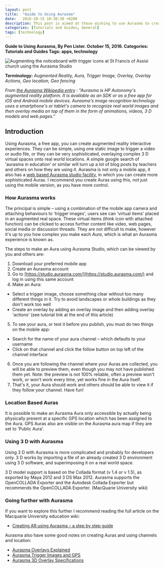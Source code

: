 ```yaml
---
layout: post
title:  "Guide to Using Aurasma"
date:   2016-10-15 10:30:30 +0200
description: This post is aimed at those wishing to use Aurasma to create an augmented reality interactive experience. It also includes information on how to make a geofenced experience, and other useful info and links on using Aurasma. (NB Aurasma was later called HP Reveal.)
categories: [Tutorials and Guides, General]
tags: [technology]
---
```


**Guide to Using Aurasma, By Pen Lister. October 15, 2016. Categories: Tutorials and Guides Tags: apps, technology**


![Augmenting the noticeboard with trigger icons at St Francis of Assisi church using the Aurasma Studio]({{site.baseurl}}/assets/images/guide-to-using-aurasma-screenshot-2016-10-15-at-15.51.57.png)


**Terminology:** _Augmented Reality, Aura, Trigger Image, Overlay, Overlay Actions, Geo location, Geo fencing_

_From_ [_the Aurasma Wikipedia entry_](https://en.wikipedia.org/wiki/Aurasma) _: "Aurasma is HP Autonomy's augmented reality platform. It is available as an SDK or as a free app for iOS and Android mobile devices. Aurasma's image recognition technology uses a smartphone's or tablet's camera to recognize real world images and then overlay media on top of them in the form of animations, videos, 3 D models and web pages."_

## **Introduction**

Using Aurasma, a free app, you can create augmented reality interactive experiences. They can be simple, using one static image to trigger a video or audio file, or they can be very sophisticated, overlaying complex 3 D virtual spaces onto real world locations. A simple google search of 'aurasma in education' or similar will turn up a lot of blog posts by teachers and others on how they are using it. Aurasma is not only a mobile app, it also has a [web based Aurasma studio facility](https://studio.aurasma.com/), in which you can create more sophisticated Auras. I recommend you create Auras using this, not just using the mobile version, as you have more control.

### **How Aurasma works**

The principal is simple – using a combination of the mobile app camera and attaching behaviours to 'trigger images', users see can 'virtual items' placed in an augmented real space. These virtual items (think icon with attached function) can be clicked to access further content like video, web pages, social media or discussion threads. They are not difficult to make, however it's up to you how complex you make each _Aura_, which is what an Aurasma experience is known as.

The steps to make an Aura using Aurasma Studio, which can be viewed by you and others are:

1. Download your preferred mobile app
2. Create an Aurasma account
3. Go to [https://studio.aurasma.com/](https://studio.aurasma.com/) and log in using this same account
4. Make an Aura:
  - Select a trigger image, choose something clear without too many different things in it. Try to avoid landscapes or whole buildings as they don't work too well
  - Create an overlay by adding an overlay image and then adding overlay 'actions' (see tutorial link at the end of this article)
5. To see your aura, or test it before you publish, you must do two things on the mobile app:
  - Search for the name of your aura channel – which defaults to your username
  - Click on that channel and click the follow button on top left of the channel interface
6. Once you are following the channel where your Auras are collected, you will be able to preview them, even though you may not have published them yet. Note: the preview is not 100% reliable, often a preview won't work, or won't work every time, yet works fine in the Aura itself.
7. That's it, your Aura should work and others should be able to view it if they follow your channel. Have fun!

### **Location Based Auras**

It is possible to make an Aurasma Aura only accessible by actually being physically present at a specific GPS location which has been assigned to the Aura. GPS Auras also are visible on the Aurasma aura map if they are set to 'Public Aura'.

### **Using 3 D with Aurasma**

Using 3 D with Aurasma is more complicated and probably for developers only. 3 D works by importing a file of an already created 3 D environment using 3 D software, and superimposing it on a real world space.

3 D model support is based on the Collada format (v 1.4 or v 1.5), as exported by Maya 2012 and 3 DS Max 2012. Aurasma supports the OpenCOLLADA Exporter and the Autodesk Collada Exporter but recommends the OpenCOLLADA Exporter. (MacQuarie University wiki)

### **Going further with Aurasma**

If you want to explore this further I recommend reading the full article on the Macquarie University education wiki:

- [Creating AR using Aurasma – a step by step guide](https://wiki.mq.edu.au/display/ar/Creating+AR+using+Aurasma+-+step+by+step+guide)

Aurasma also have some good notes on creating Auras and using channels and location:

- [Aurasma Overlays Explained](https://aurasma.zendesk.com/hc/en-us/articles/205962506-Overlay-Actions-Explained)
- [Aurasma Trigger Images and GPS](https://aurasma.zendesk.com/hc/en-us/articles/208029403-Trigger-Image-Coordinates-for-location-specific-Auras-)
- [Aurasma 3D Overlay Specifications](https://aurasma.zendesk.com/hc/en-us/articles/206382776-3D-Overlay-Specifications-formerly-3D-Guidelines-)
